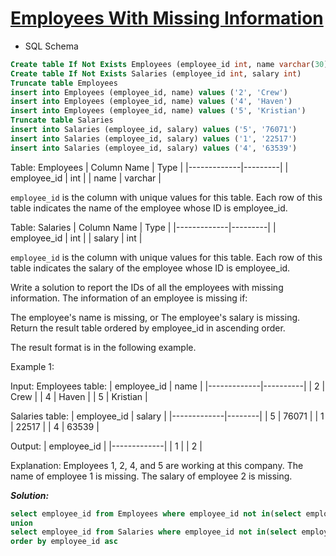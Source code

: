# [Employees With Missing Information](https://leetcode.com/problems/employees-with-missing-information/)

* SQL Schema

```sql
Create table If Not Exists Employees (employee_id int, name varchar(30))
Create table If Not Exists Salaries (employee_id int, salary int)
Truncate table Employees
insert into Employees (employee_id, name) values ('2', 'Crew')
insert into Employees (employee_id, name) values ('4', 'Haven')
insert into Employees (employee_id, name) values ('5', 'Kristian')
Truncate table Salaries
insert into Salaries (employee_id, salary) values ('5', '76071')
insert into Salaries (employee_id, salary) values ('1', '22517')
insert into Salaries (employee_id, salary) values ('4', '63539')
```

Table: Employees
| Column Name | Type    |
|-------------|---------|
| employee_id | int     |
| name        | varchar |

`employee_id` is the column with unique values for this table.
Each row of this table indicates the name of the employee whose ID is employee_id.

Table: Salaries
| Column Name | Type    |
|-------------|---------|
| employee_id | int     |
| salary      | int     |

`employee_id` is the column with unique values for this table.
Each row of this table indicates the salary of the employee whose ID is employee_id.

Write a solution to report the IDs of all the employees with missing information. The information of an employee is missing if:

The employee's name is missing, or
The employee's salary is missing.
Return the result table ordered by employee_id in ascending order.

The result format is in the following example.

Example 1:

Input:
Employees table:
| employee_id | name     |
|-------------|----------|
| 2           | Crew     |
| 4           | Haven    |
| 5           | Kristian |

Salaries table:
| employee_id | salary |
|-------------|--------|
| 5           | 76071  |
| 1           | 22517  |
| 4           | 63539  |

Output:
| employee_id |
|-------------|
| 1           |
| 2           |

Explanation:
Employees 1, 2, 4, and 5 are working at this company.
The name of employee 1 is missing.
The salary of employee 2 is missing.

_**Solution:**_

```sql
select employee_id from Employees where employee_id not in(select employee_id from Salaries)
union
select employee_id from Salaries where employee_id not in(select employee_id from Employees)
order by employee_id asc
```
